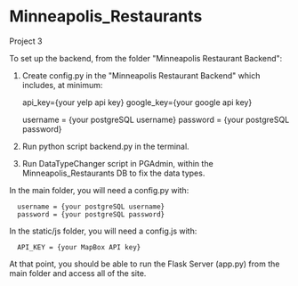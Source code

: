 # Minneapolis_Restaurants
Project 3


To set up the backend, from the folder "Minneapolis Restaurant Backend":

  1) Create config.py in the "Minneapolis Restaurant Backend" which includes, at minimum:

      api_key={your yelp api key}
      google_key={your google api key}

      username = {your postgreSQL username}
      password = {your postgreSQL password}

  2) Run python script backend.py in the terminal.

  3) Run DataTypeChanger script in PGAdmin, within the Minneapolis_Restaurants DB to fix the data types.

In the main folder, you will need a config.py with:

      username = {your postgreSQL username}
      password = {your postgreSQL password}

In the static/js folder, you will need a config.js with:

      API_KEY = {your MapBox API key}

 At that point, you should be able to run the Flask Server (app.py) from the main folder and access all of the site.


 
